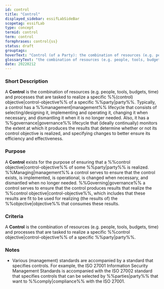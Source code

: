 ```yaml
---
id: control
title: "Control"
displayed_sidebar: essifLabSideBar
scopetag: essifLab
type: concept
termid: control
term: control
formphrases: control{ss}
status: draft
grouptags:
hoverText: "Control (of a Party): the combination of resources (e.g. people, tools, budgets, time) and processes that are tasked to realize a specific Control Objective of that Party."
glossaryText: "the combination of resources (e.g. people, tools, budgets, time) and processes that are tasked to realize a specific %%control objective^control-objective%% of a particular %%party^party%%."
date: 20220212
---
```


### Short Description
A **Control** is the combination of resources (e.g. people, tools, budgets, time) and processes that are tasked to realize a specific %%(control) objective|control-objective%% of a specific %%party|party%%. Typically, a control has a %%management|management%% lifecycle that consists of selecting/designing it, implementing and operating it, changing it when necessary, and dismantling it when it is no longer needed. Also, it has a %%governance|governance%% lifecycle that (ideally continually) monitors the extent at which it produces the results that determine whether or not its control objective is realized, and specifying changes to better ensure its efficiency and effectiveness.

### Purpose
A **Control** exists for the purpose of ensuring that a %%control objective|control-objective%% of some %%party|party%% is realized. %%Managing|management%% a control serves to ensure that the control exists, is implemented, is operational, is changed when necessary, and dismantled when no longer needed. %%Governing|governance%% a control serves to ensure that the control produces results that realize the %%control objective|control-objective%%, which includes that these results are fit to be used for realizing (the results of) the %%objective|objective%% that consumes these results.

### Criteria
A **Control** is the combination of resources (e.g. people, tools, budgets, time) and processes that are tasked to realize a specific %%control objective|control-objective%% of a specific %%party|party%%.

### Notes
- Various (management) standards are accompanied by a standard that specifies controls. For example, the ISO 27001 Information Security Management Standards is accompanied with the ISO 27002 standard that specifies controls that can be selected by %%parties|party%% that want to %%comply|compliance%% with the ISO 27001.